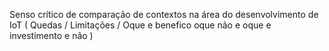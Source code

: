 Senso crítico de comparação de contextos na área do desenvolvimento de IoT ( Quedas  / Limitações / Oque e benefico oque não e oque e investimento e não )

